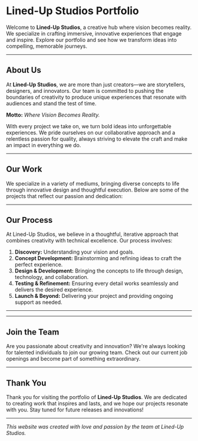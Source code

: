 # Lined-Up Studios Portfolio

Welcome to **Lined-Up Studios**, a creative hub where vision becomes reality. We specialize in crafting immersive, innovative experiences that engage and inspire. Explore our portfolio and see how we transform ideas into compelling, memorable journeys.

---

## About Us

At **Lined-Up Studios**, we are more than just creators—we are storytellers, designers, and innovators. Our team is committed to pushing the boundaries of creativity to produce unique experiences that resonate with audiences and stand the test of time.

**Motto:** _Where Vision Becomes Reality._

With every project we take on, we turn bold ideas into unforgettable experiences. We pride ourselves on our collaborative approach and a relentless passion for quality, always striving to elevate the craft and make an impact in everything we do.

---

## Our Work

We specialize in a variety of mediums, bringing diverse concepts to life through innovative design and thoughtful execution. Below are some of the projects that reflect our passion and dedication:

<!-- ### 1. **Project Name 1**

- **Description:** Brief description of the project, its concept, and its impact.
- **Key Highlights:**
  - Key feature 1
  - Key feature 2
  - Key feature 3
- **Technologies Used:** Technology 1, Technology 2, Technology 3
- [View Project](#)

### 2. **Project Name 2**

- **Description:** Brief description of the project, its concept, and its impact.
- **Key Highlights:**
  - Key feature 1
  - Key feature 2
  - Key feature 3
- **Technologies Used:** Technology 1, Technology 2, Technology 3
- [View Project](#)

### 3. **Project Name 3**

- **Description:** Brief description of the project, its concept, and its impact.
- **Key Highlights:**
  - Key feature 1
  - Key feature 2
  - Key feature 3
- **Technologies Used:** Technology 1, Technology 2, Technology 3
- [View Project](#) -->

---

## Our Process

At Lined-Up Studios, we believe in a thoughtful, iterative approach that combines creativity with technical excellence. Our process involves:

1. **Discovery:** Understanding your vision and goals.
2. **Concept Development:** Brainstorming and refining ideas to craft the perfect experience.
3. **Design & Development:** Bringing the concepts to life through design, technology, and collaboration.
4. **Testing & Refinement:** Ensuring every detail works seamlessly and delivers the desired experience.
5. **Launch & Beyond:** Delivering your project and providing ongoing support as needed.

---

<!-- ## Contact Us -->

<!-- We’d love to hear from you! Whether you're interested in working together, learning more about our process, or simply want to connect, feel free to reach out.

- **Email:** [contact@Lined-Upstudios.com](mailto:contact@Lined-Upstudios.com)
- **Phone:** +1 (123) 456-7890
- **Social Media:**
  - [Instagram](#)
  - [Twitter](#)
  - [LinkedIn](#) -->

---

## Join the Team

Are you passionate about creativity and innovation? We're always looking for talented individuals to join our growing team. Check out our current job openings and become part of something extraordinary.

<!--
- [View Careers](#) -->

---

## Thank You

Thank you for visiting the portfolio of **Lined-Up Studios**. We are dedicated to creating work that inspires and lasts, and we hope our projects resonate with you. Stay tuned for future releases and innovations!

---

_This website was created with love and passion by the team at Lined-Up Studios._
